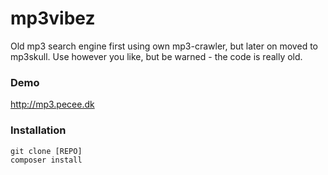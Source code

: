 # mp3vibez
Old mp3 search engine first using own mp3-crawler, but later on moved to mp3skull. Use however you like, but be warned - the code is really old.

### Demo
http://mp3.pecee.dk

### Installation

```
git clone [REPO]
composer install
```
